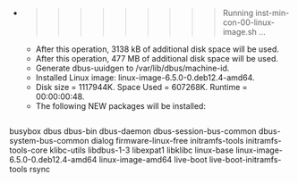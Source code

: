 * >>>>>>>>> Running inst-min-con-00-linux-image.sh ...
  * After this operation, 3138 kB of additional disk space will be used.
  * After this operation, 477 MB of additional disk space will be used.
  * Generate dbus-uuidgen to /var/lib/dbus/machine-id.
  * Installed Linux image: linux-image-6.5.0-0.deb12.4-amd64.
  * Disk size = 1117944K. Space Used = 607268K. Runtime = 00:00:00:48.
  * The following NEW packages will be installed:
  ```bash
busybox dbus dbus-bin dbus-daemon dbus-session-bus-common
dbus-system-bus-common dialog firmware-linux-free initramfs-tools initramfs-tools-core
klibc-utils libdbus-1-3 libexpat1 libklibc linux-base
linux-image-6.5.0-0.deb12.4-amd64 linux-image-amd64 live-boot live-boot-initramfs-tools rsync
  ```

